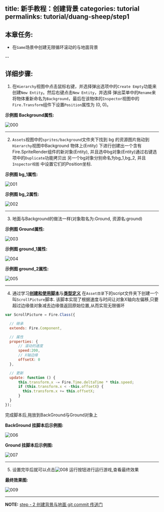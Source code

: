 title: 新手教程：创建背景
categories: tutorial
permalinks: tutorial/duang-sheep/step1
---


## 本章任务:
- 在`Game`场景中创建无限循环滚动的与地面背景

--

## 详细步骤:

1. 在`Hierarchy`视图中点击鼠标右键，并选择弹出选项中的`Create Empty`功能来创建`New Entity`。然后右键点击`New Entity`，并选择
弹出菜单中的`Rename`来将物体重新命名为`Background`，最后在该物体的`Inspector`视图中的`Fire.Transform`组件下设置`Position`属性为 (0, 0)。

**示例图 Background属性:**

 ![000](https://cloud.githubusercontent.com/assets/7564028/6842952/d0a8d9ba-d3d8-11e4-979f-3f842f95f987.png)

----

2. `Assets`视图中的`sprites/background`文件夹下找到 bg 的资源图片拖动到`Hierarchy`视图中Background 物体上(Entity)
下进行创建出一个含有Fire.SpriteRender组件的新对象(Entity), 并且选中bg对象(Entity)通过右键选项中的`Duplicate`功能拷贝出
另一个bg对象分别命名为bg_1,bg_2, 并且 `Inspector视图` 中设置它们的Position坐标.

**示例图 bg_1属性:**

 ![001](https://cloud.githubusercontent.com/assets/7564028/6843004/5b8c7334-d3d9-11e4-93c8-c32f8d4d8322.png)

**示例图 bg_2属性:**

 ![002](https://cloud.githubusercontent.com/assets/7564028/6843007/65eadbc2-d3d9-11e4-85ab-ed773b7d0fbd.png)

----

3. 地面与Background的做法一样(对象取名为:Ground, 资源名:ground)

**示例图 Ground属性:**

 ![003](https://cloud.githubusercontent.com/assets/7564028/6843009/68a489a8-d3d9-11e4-9f35-2d9df96ac0bc.png)

**示例图 ground_1属性:**

 ![004](https://cloud.githubusercontent.com/assets/7564028/6843014/7d8be7d0-d3d9-11e4-98e0-323303486f3d.png)

**示例图 ground_2属性:**

 ![005](https://cloud.githubusercontent.com/assets/7564028/6843016/7ffe8900-d3d9-11e4-96a7-8dab6d3ca6e3.png)

----

4. 通过学习[**创建和使用脚本**](http://docs.fireball-x.com/zh/scripting/component/)与[**类型定义**](http://docs.fireball-x.com/zh/scripting/class/)
在`Asset目录`下的script文件夹下创建一个叫`ScrollPicture`脚本.
该脚本实现了根据速度与时间让对象X轴向左偏移,只要超过边缘值对象减去边缘值返回原始位置,从而实现无限循环
```js
var ScrollPicture = Fire.Class({

  // 继承
  extends: Fire.Component,

  // 属性
  properties: {
      // 滚动的速度
      speed:200,
      // X轴边缘
      offsetX: 0
  },

  // 更新
  update: function () {
      this.transform.x -= Fire.Time.deltaTime * this.speed;
      if (this.transform.x < -this.offsetX) {
        this.transform.x += this.offsetX;
      }
  }
});
```
完成脚本后,拖放到BackGround与Ground对象上

**BackGround 挂脚本后示例图:**

 ![006](https://cloud.githubusercontent.com/assets/7564028/6843018/835bc748-d3d9-11e4-849e-3aee381b85bc.png)

**Ground 挂脚本后示例图:**

 ![007](https://cloud.githubusercontent.com/assets/7564028/6843079/309b75f2-d3da-11e4-89b5-7fd2e93c3fb8.png)

----

5. 设置完毕后就可以点击![008](https://cloud.githubusercontent.com/assets/7564028/6843101/7917f008-d3da-11e4-8577-6e68a10c36c5.png) 运行按钮进行运行游戏,查看最终效果

  **最终效果图:**

 ![009](https://cloud.githubusercontent.com/assets/7564028/6843104/7ad32c78-d3da-11e4-98ac-a769575ea9a5.png)


----

  **NOTE:** [ step - 2 创建背景与地面 git commit 传送门](https://github.com/fireball-x/tutorial/commits/step-2)
